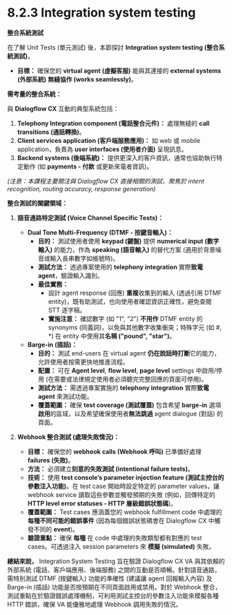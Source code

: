 # 8.2.3 Integration system testing

**整合系統測試**

在了解 Unit Tests (單元測試) 後，本節探討 **Integration system testing (整合系統測試)**。

- **目標：** 確保您的 **virtual agent (虛擬客服)** 能與其連接的 **external systems (外部系統)** **無縫協作 (works seamlessly)**。

**需考量的整合系統：**

與 **Dialogflow CX** 互動的典型系統包括：

1. **Telephony Integration component (電話整合元件)：** 處理無縫的 **call transitions (通話轉換)**。
2. **Client services application (客戶端服務應用)：** 如 web 或 mobile application，負責為 **user interfaces (使用者介面)** 呈現訊息。
3. **Backend systems (後端系統)：** 提供更深入的客戶資訊，通常也協助執行特定動作 (如 **payments - 付款** 或更新來電者資訊)。

_(注意：本課程主要關注與 Dialogflow CX 直接相關的測試，聚焦於 intent recognition, routing accuracy, response generation)_

**整合測試的關鍵領域：**

1. **語音通路特定測試 (Voice Channel Specific Tests)：**
    
    - **Dual Tone Multi-Frequency (DTMF - 按鍵音輸入)：**
        - **目的：** 測試使用者使用 **keypad (鍵盤)** 提供 **numerical input (數字輸入)** 的能力，作為 **speaking (語音輸入)** 的替代方案 (適用於背景噪音或輸入長串數字如帳號時)。
        - **測試方法：** 透過專案使用的 **telephony integration** 實際**致電 agent**，驗證輸入識別。
        - **最佳實務：**
            - 設計 agent response (回應) **重複**收集到的輸入 (透過引用 DTMF entity)，既有助測試，也向使用者確認資訊正確性，避免查閱 STT 逐字稿。
            - **實施注意：** 確認數字 (如 "1", "2") **不用作** DTMF entity 的 synonyms (同義詞)，以免與其他數字收集衝突；特殊字元 (如 #, *) 在 entity 中使用其**名稱 ("pound", "star")**。
    - **Barge-in (插話)：**
        - **目的：** 測試 end-users 在 virtual agent **仍在說話時打斷**它的能力，允許使用者按需更快地推進流程。
        - **配置：** 可在 **Agent level**, **flow level**, **page level** settings 中啟用/停用 (在需要或法律規定使用者必須聽完完整回應的頁面可停用)。
        - **測試方法：** 需透過專案實施的 **telephony integration** 實際**致電 agent** 來測試功能。
        - **覆蓋範圍：** 確保 **test coverage (測試覆蓋)** 包含希望 **barge-in** 選項**啟用**的區域，以及希望確保使用者**無法跳過** agent dialogue (對話) 的頁面。
2. **Webhook 整合測試 (處理失敗情況)：**
    
    - **目標：** 確保您的 **webhook calls (Webhook 呼叫)** 已準備好處理 **failures (失敗)**。
    - **方法：** 必須建立**刻意的失敗測試 (intentional failure tests)**。
    - **技術：** 使用 **test console’s parameter injection feature (測試主控台的參數注入功能)**。在 test case 開始時設定特定的 parameter values，讓 webhook service 讀取這些參數並觸發預期的失敗 (例如，回傳特定的 **HTTP level error statuses - HTTP 層級錯誤狀態碼**)。
    - **覆蓋範圍：** Test cases 應涵蓋您的 webhook fulfillment code 中處理的**每種不同可能的錯誤事件** (因為每個錯誤狀態碼會在 Dialogflow CX 中觸發不同的 **event**)。
    - **驗證重點：** 確保 **每種** 在 code 中處理的失敗類型都有對應的 test cases。可透過注入 session parameters 來 **模擬 (simulated)** 失敗。

**總結來說，** Integration System Testing 旨在驗證 Dialogflow CX VA 與其依賴的外部系統 (電話、客戶端應用、後端服務) 之間的互動是否順暢。針對語音通路，需特別測試 DTMF (按鍵輸入) 功能的準確性 (建議讓 agent 回報輸入內容) 及 Barge-in (插話) 功能是否按預期在不同頁面啟用或禁用。對於 Webhook 整合，測試重點在於驗證錯誤處理機制，可利用測試主控台的參數注入功能來模擬各種 HTTP 錯誤，確保 VA 能優雅地處理 Webhook 調用失敗的情況。
